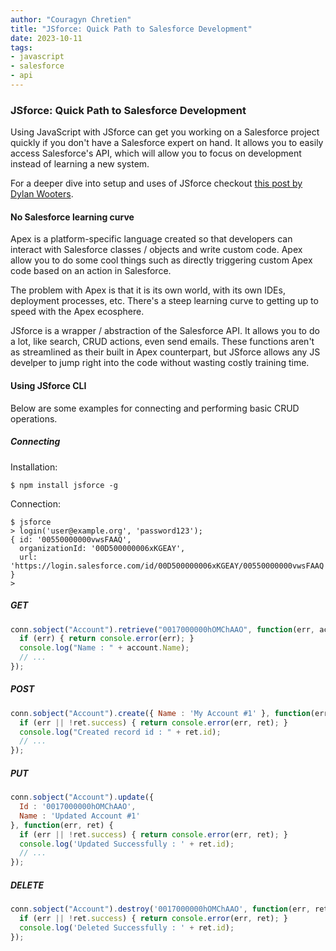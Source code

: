 ```yaml
---
author: "Couragyn Chretien"
title: "JSforce: Quick Path to Salesforce Development"
date: 2023-10-11
tags:
- javascript
- salesforce
- api
---
```


### JSforce: Quick Path to Salesforce Development

Using JavaScript with JSforce can get you working on a Salesforce project quickly if you don't have a Salesforce expert on hand. It allows you to easily access Salesforce's API, which will allow you to focus on development instead of learning a new system.

For a deeper dive into setup and uses of JSforce checkout [this post by Dylan Wooters](/blog/2020/03/salesforce-integration-with-node/).

#### No Salesforce learning curve

Apex is a platform-specific language created so that developers can interact with Salesforce classes / objects and write custom code. Apex allow you to do some cool things such as directly triggering custom Apex code based on an action in Salesforce.

The problem with Apex is that it is its own world, with its own IDEs, deployment processes, etc. There's a steep learning curve to getting up to speed with the Apex ecosphere.

JSforce is a wrapper / abstraction of the Salesforce API. It allows you to do a lot, like search, CRUD actions, even send emails. These functions aren't as streamlined as their built in Apex counterpart, but JSforce allows any JS develper to jump right into the code without wasting costly training time.

#### Using JSforce CLI

Below are some examples for connecting and performing basic CRUD operations.

##### Connecting

Installation:
```plain
$ npm install jsforce -g
```

Connection:
```plain
$ jsforce
> login('user@example.org', 'password123');
{ id: '00550000000vwsFAAQ',
  organizationId: '00D500000006xKGEAY',
  url: 'https://login.salesforce.com/id/00D500000006xKGEAY/00550000000vwsFAAQ' }
>
```

##### GET

```js
conn.sobject("Account").retrieve("0017000000hOMChAAO", function(err, account) {
  if (err) { return console.error(err); }
  console.log("Name : " + account.Name);
  // ...
});
```

##### POST

```js
conn.sobject("Account").create({ Name : 'My Account #1' }, function(err, ret) {
  if (err || !ret.success) { return console.error(err, ret); }
  console.log("Created record id : " + ret.id);
  // ...
});
```

##### PUT

```js
conn.sobject("Account").update({ 
  Id : '0017000000hOMChAAO',
  Name : 'Updated Account #1'
}, function(err, ret) {
  if (err || !ret.success) { return console.error(err, ret); }
  console.log('Updated Successfully : ' + ret.id);
  // ...
});
```

##### DELETE

```js
conn.sobject("Account").destroy('0017000000hOMChAAO', function(err, ret) {
  if (err || !ret.success) { return console.error(err, ret); }
  console.log('Deleted Successfully : ' + ret.id);
});
```